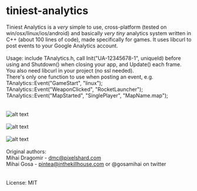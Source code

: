 # tiniest-analytics
Tiniest Analytics is a *very* simple to use, cross-platform (tested on win/osx/linux/ios/android) and basically *very tiny* analytics system written in C++ (about 100 lines of code), made specifically for games. It uses libcurl to post events to your Google Analytics account.
<br />
<br />
Usage: include TAnalytics.h, call Init("UA-12345678-1", uniqueId) before using and Shutdown() when closing your app, and Update() each frame. You also need libcurl in your project (no ssl needed).
<br />
There's only one function to use when posting an event, e.g.<br />
TAnalytics::Event("GameStart", "linux");<br />
TAnalytics::Event("WeaponClicked", "RocketLauncher");<br />
TAnalytics::Event("MapStarted", "SinglePlayer", "MapName.map");<br />
<br />
<br />
![alt text](https://user-images.githubusercontent.com/292486/33986723-206b0bc8-e0c7-11e7-9ac9-8f4f841385ed.jpg)
<br />
<br />
![alt text](https://user-images.githubusercontent.com/292486/33986724-20895b32-e0c7-11e7-8114-b203803867e4.jpg)
<br />
<br />
![alt text](https://user-images.githubusercontent.com/292486/33986722-204d395e-e0c7-11e7-8d1d-4f73cfcb577a.jpg)
<br />
<br />
Original authors:<br />
Mihai Dragomir - dmc@pixelshard.com<br />
Mihai Gosa - pintea@inthekillhouse.com or @gosamihai on twitter<br />
<br />
<br />
License: MIT
